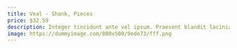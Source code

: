 ```yaml
---
title: Veal - Shank, Pieces
price: $32.59
description: Integer tincidunt ante vel ipsum. Praesent blandit lacinia erat. Vestibulum sed magna at nunc commodo placerat.
image: https://dummyimage.com/800x500/9ede73/fff.png
---
```

